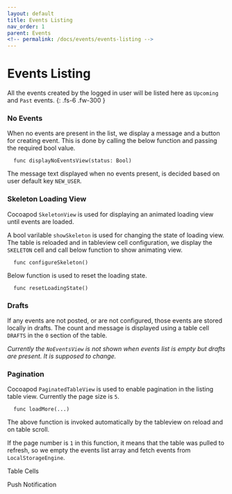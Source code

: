 ```yaml
---
layout: default
title: Events Listing
nav_order: 1
parent: Events
<!-- permalink: /docs/events/events-listing -->
---
```


# Events Listing

All the events created by the logged in user will be listed here as `Upcoming` and `Past` events.
{: .fs-6 .fw-300 }

### No Events

When no events are present in the list, we display a message and a button for creating event. This is done by calling the below function and passing the required bool value.

      func displayNoEventsView(status: Bool)

The message text displayed when no events present, is decided based on user default key `NEW_USER`.       

### Skeleton Loading View

Cocoapod `SkeletonView` is used for displaying an animated loading view until events are loaded.

A bool varilable `showSkeleton` is used for changing the state of loading view. The table is reloaded and in tableview cell configuration, we display the `SKELETON` cell and call below function to show animating view.

      func configureSkeleton()

Below function is used to reset the loading state.

      func resetLoadingState()


### Drafts

If any events are not posted, or are not configured, those events are stored locally in drafts. The count and message is displayed using a table cell `DRAFTS` in the `0` section of the table.

*Currently the `NoEventsView` is not shown when events list is empty but drafts are present. It is supposed to change.*


### Pagination

Cocoapod `PaginatedTableView` is used to enable pagination in the listing table view. Currently the page size is `5`.

      func loadMore(...)

The above function is invoked automatically by the tableview on reload and on table scroll.

If the page number is `1` in this function, it means that the table was pulled to refresh, so we empty the events list array and fetch events from `LocalStorageEngine`.

Table Cells

Push Notification
